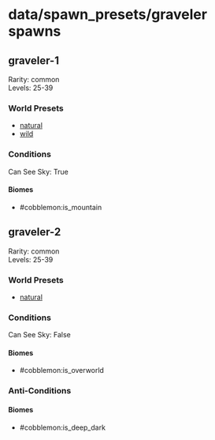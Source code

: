 # data/spawn_presets/graveler spawns  
  
## graveler-1  
Rarity: common  
Levels: 25-39  
  
### World Presets  
* [natural](/data/world_presets/natural.md)  
* [wild](/data/world_presets/wild.md)  
  
### Conditions  
Can See Sky: True  
  
#### Biomes  
  * #cobblemon:is_mountain
  
  
## graveler-2  
Rarity: common  
Levels: 25-39  
  
### World Presets  
* [natural](/data/world_presets/natural.md)  
  
### Conditions  
Can See Sky: False  
  
#### Biomes  
  * #cobblemon:is_overworld
  
  
### Anti-Conditions  
  
#### Biomes  
  * #cobblemon:is_deep_dark
  
